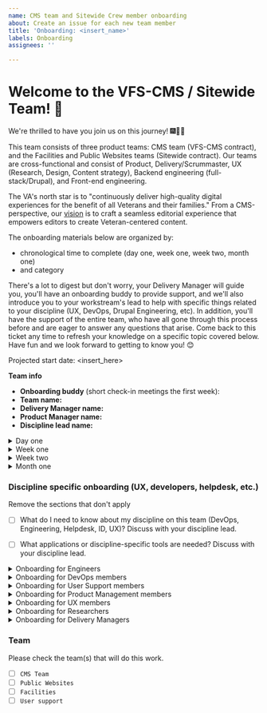 ```yaml
---
name: CMS team and Sitewide Crew member onboarding
about: Create an issue for each new team member
title: 'Onboarding: <insert_name>'
labels: Onboarding
assignees: ''

---
```


# Welcome to the VFS-CMS / Sitewide Team! 👋
We're thrilled to have you join us on this journey! 🎆🎉🙌

This team consists of three product teams: CMS team (VFS-CMS contract), and the Facilities and Public Websites teams (Sitewide contract). Our teams are cross-functional and consist of Product, Delivery/Scrummaster, UX (Research, Design, Content strategy), Backend engineering (full-stack/Drupal), and Front-end engineering.

The VA's north star is to "continuously deliver high-quality digital experiences for the benefit of all Veterans and their families." From a CMS-perspective, our [vision](https://docs.google.com/presentation/d/14mK-4OMeEnR_-fgj62U4lUHBHg6htj4i4ucTA5DJFzg/edit#slide=id.g11ae1dc437e_0_1) is to craft a seamless editorial experience that empowers editors to create Veteran-centered content.

The onboarding materials below are organized by:
* chronological time to complete (day one, week one, week two, month one)
* and category

There's a lot to digest but don't worry, your Delivery Manager will guide you, you'll have an onboarding buddy to provide support, and we'll also introduce you to your workstream's lead to help with specific things related to your discipline (UX, DevOps, Drupal Engineering, etc). In addition, you'll have the support of the entire team, who have all gone through this process before and are eager to answer any questions that arise. Come back to this ticket any time to refresh your knowledge on a specific topic covered below. Have fun and we look forward to getting to know you! 😊

Projected start date: <insert_here>

**Team info**
- **Onboarding buddy** (short check-in meetings the first week): 
- **Team name:** 
- **Delivery Manager name:**  
- **Product Manager name:**  
- **Discipline lead name:** 


<details><summary>Day one</summary>

## Day one
Your top priority is any onboarding paperwork provided by Contract Onboarding folks. Start tasks below after that.

### Process & Principles
- [ ] Read through our [team norms](https://docs.google.com/document/d/1cs5FePhtR0LIJi63b9ZtqT7T6dphgB584UpfEbejSOc/edit#), which will also give an overview of how we apply the [USDS playbook](https://playbook.cio.gov/) and VA.gov platform [code of conduct](https://github.com/department-of-veterans-affairs/va.gov-team/blob/master/platform/working-with-vsp/policies-work-norms/code-of-conduct.md).
- [ ] Read the [VA.gov platform mission and goals](https://github.com/department-of-veterans-affairs/va.gov-team/blob/master/platform/cms/onboarding/library/VA.gov%20Platform%20Overview%202021.pdf).
- [ ] Read the [VA's Office of the CTO (OCTO) engineering excellence guiding principles](https://dsva.slack.com/archives/C04KXPXL4/p1674065912579799) [post in DSVA slack]

### People
- [ ] Meet with A6 Contract Onboarding Specialists (COS) to get an introduction to the paperwork process. They'll schedule.
- [ ] Who is our team? [View & bookmark this Mural org chart](https://app.mural.co/t/departmentofveteransaffairs9999/m/vagov6717/1653588059793/7a260edabca9535d25d71fac1035c979261c223c?sender=u0b235d03cbd64f7f93673243)
- [ ] Complete your personal information & bookmark the [official team roster](https://docs.google.com/spreadsheets/d/1S31-cj0TPczh4K9r2G--kERqZStOOECX_W2VrQy3kRA/edit#gid=0). Note: this is separate from the Platform roster mentioned in Day 1 section.
    * Your DM will ask you to update your paperwork status until you receive official clearance.
    - [ ] Make your Google calendar publicly accessible, showing free/busy time. This will allow team members in other organizations to easily schedule with you. See [Mark your calendar as public](https://support.google.com/calendar/answer/37083?hl=en#zippy=%2Cmark-your-calendar-as-public).
- [ ] Who is on the team? Read your [team members' user manuals](https://drive.google.com/drive/u/0/folders/195otsT1IUxi_k8oEU21TUkvEG-6p5YQj?ths)
- [ ] Create your own User Manual: duplicate [the template](https://docs.google.com/document/d/1Rvtoo8CQvE7dptcqmMVqmJ_hbKSNWJ983NXkDj_gVg0/edit?usp=share_link), fill it out, and save your manual in your team's folder.
   - [ ] Share your user manual with your team in Slack, once you've created it!

### Access & Delivery
- [ ] Open a VA.gov [Platform orientation ticket](https://depo-platform-documentation.scrollhelp.site/getting-started/guidance-for-new-teams-and-team-members#Guidancefornewteamsandteammembers-NewVFSteammembers). Orientations may only be available several weeks out, so sign up as soon as you're able.
    * The VA.gov Platform team manages VA.gov tooling and network access. In order to receive access to many tools you'll need day to day, you must access the SOCKS network proxy (described later). For SOCKS access, you must 
        1. complete the steps described in the link above 
        2. complete your eQip paperwork and receive/provide a screenshot of the email with your E-QIP transmittal date,
        3. attend a Platform orientation. If a Platform orientation isn't available for several weeks, sign up for the next available slot, then mention your Delivery Manager and/or Program Manager on your Platform ticket to expedite SOCKS access.
    * When those steps are complete, the VA Platform team will add you to the [VFS Platform roster](https://docs.google.com/spreadsheets/d/11dpCJjhs007uC6CWJI6djy3OAvjB8rHB65m0Yj8HXIw/edit?folder=0ALlyxurHpUilUk9PVA#gid=2042046665). This will allow you to get SOCKS access.
- [ ] Contract - Ask your Delivery Manager anything you would like to know about your contract.

</details>

<details><summary>Week one</summary>

## Week one
The goals of this week are: 
1) get background paperwork completed as quickly as possible 
2) start gaining context for what we're doing and why

### Access & Delivery
**Paperwork**
You'll receive an email from A6 COS directing you to the paperwork you should fill out for secure access to relevant VA systems. Federal contractors are required to complete many of the same forms as federal employees.
- [ ] Complete & submit your initial paperwork according to instructions, including setting up your fingerprinting appointment. 
- [ ] When you are notified to complete your e-QIP (the online version of the federal standard investigation form, SF 86), it will require a lot of background & family information. [Review page 7 of the SF 86 guide](https://www.dcsa.mil/Portals/91/Documents/pv/mbi/standard-form-sf-86-guide-for-applicants.pdf) in advance for the list of information you'll need to collect to complete e-QIP.

#### Github / Zenhub configuration
Github + Zenhub are the tools required for sprint boards, epics, estimates, and issue tracking for our team, as well as code version control. To work successfully: 
- [ ] New Hire: Create a Github user account
- [ ] New Hire: Add your agency email address to your Github account at https://github.com/settings/emails
- [ ] Delivery Manager: Creates a [Github request](https://github.com/department-of-veterans-affairs/github-user-requests/issues/new?labels=add-user-to-org%2C+new-user%2C+user-created&template=add-user-to-the-va-organization.md&title=ADD+USER+TO+ORG+-+%5BUSERNAME%5D) to add your Github user to the Dept of VA Github organization. This will provide you with access to view VA repositories. 
- [ ] New Hire: Accept the Github org invitation. It will appear as a yellow banner at the top of https://github.com/department-of-veterans-affairs
- [ ] Delivery Manager: After invite is accepted, add user to the [VFS-CMS team](https://github.com/orgs/department-of-veterans-affairs/teams/vfs-cms-team/members). You must be added to this team to contribute to [va.gov-cms repository](https://github.com/department-of-veterans-affairs/va.gov-cms/) code and issues in Github.
- [ ] New Hire: Install the [Zenhub browser extension](https://www.zenhub.com/extension) in your browser of choice
- [ ] Delivery Manager: Log into app.zenhub.com, click "Invite your team" button in lower left sidebar, invite new hire via their agency email address. This will generate a license request that must be approved by Zenhub admins within the VA. In the meantime, new hires may see a "You do not have a license" message when they log in to app.zenhub.com.
- [ ] VA Zenhub Admins: Must approve the license request. If they're slow about it, in DSVA slack, use @zenhub-admins to mention and request help. Licenses might not be approved until after the new hire has been fingerprinted. 
- [ ] New Hire: Verify Zenhub access by logging into app.zenhub.com, using Google auth with your agency email address. **Do not use Github oauth**. It's no longer supported by the VA.

**Sprint boards:**
You can view team sprint boards using either the Github view with Zenhub browser extension enabled, or the Zenhub webapp view.
* CMS team: [Github view](https://github.com/department-of-veterans-affairs/va.gov-cms/#workspaces/vagov-cms-team-5c0e7b864b5806bc2bfc2087/board), [Zenhub webapp view](https://app.zenhub.com/workspaces/vagov-cms-team-5c0e7b864b5806bc2bfc2087/board)
* Facilities: [Github view](https://github.com/department-of-veterans-affairs/va.gov-cms/#workspaces/sitewide-facilities-639f5253e4b702a32376339e/board), [Zenhub webapp view](https://app.zenhub.com/workspaces/sitewide-facilities-639f5253e4b702a32376339e/board
)
* Public Websites: [Github view](https://github.com/department-of-veterans-affairs/va.gov-cms/#workspaces/public-websites-6171bf4bf43742001af18cc5/board), [Zenhub webapp view](https://app.zenhub.com/workspaces/public-websites-6171bf4bf43742001af18cc5/board)

### Process & Principles
- [ ] Read about our teams' [Agile / sprint best practices](https://github.com/department-of-veterans-affairs/va.gov-team/blob/master/platform/cms/onboarding/library/sprint-best-practices.md)
- [ ] How do Agile 6 and our partners work together on this project? Discuss with your Delivery Manager.
- [ ] Read your team's Charter:
    * [CMS]()
    * [Facilities](https://docs.google.com/document/u/1/d/1eI1w9Bcj2rlmFtxkM6Dkn_c-Srszd88UxAQimSZkVqo/edit)
    * [Public Websites](https://docs.google.com/document/d/1jiq90ffon5UxAqybiEncl8feqmXhEOChlijiDBOWUtc/edit)
- [ ] Check your calendar for invitations to team ceremonies.
  - [ ] Scrums
  - [ ] Planning session
  - [ ] Refinement session(s)
  - [ ] Demo
  - [ ] Retro

### People
- [ ] Familiarize yourself with our team's [shared calendar](https://va-gov.atlassian.net/wiki/spaces/VAGOV/calendars) and add in any known upcoming out of office (OOO). Choose "Calendar" = OOO and "Event type" = whatever is relevant.
- [ ] Let's start introducing you to the team and key stakeholders. If you're on a meeting where you don't know someone, feel free to kickstart an introduction. Everyone in the ecosystem is friendly and interested in connecting.

### Context & History
- [ ] How does the team fit into the larger OCTO ecosystem? [View this Mural diagram](https://app.mural.co/t/vagov6717/m/vagov6717/1643724063628/1654203c1a0d6c763bbd5c969febf94ec476df79?sender=u0b235d03cbd64f7f93673243)
- [ ] Why is VA.gov using a Drupal CMS and how is our success measured? Read the [objectives and key results](https://va-gov.atlassian.net/wiki/spaces/VAGOV/pages/96698383/Product+CMS).
- [ ] [Watch the Drupal GovCon presentation about the project](https://www.youtube.com/watch?v=WN4bGjEuQdM).
- [ ] Why are VA Medical Centers changing their websites? Watch the [2-minute YouTube video](https://youtu.be/Xrv5wCv6cKY).
- [ ] Why are Vet Centers important to Veterans? Watch the [2-minute YouTube video](https://www.youtube.com/watch?v=VMzkZNbKk1I).
</details>

<details><summary>Week two</summary>

## Week two
The goal for this week is to get you set up with the tools you need to be successful. We will pair you up with a buddy on the project that is in your same discipline to help inform which ones are relevant and which aren't. **The most important thing is to get set up is SOCKS** as it will give you access to our systems so try to prioritize that.

### Process & Principles
- [ ] Check your calendar for invitations to team ceremonies.
  - [ ] Scrums
  - [ ] Planning session
  - [ ] Refinement session(s)
  - [ ] Demo
  - [ ] Retro

### Context & History: What products do we support?
- [ ] Review [History of sitewide product portfolio & teams mural](https://app.mural.co/t/vagov6717/m/vagov6717/1646745279937/9a5570c420939d84e875e8334fd73073e3a3971b?fromVisitorModal=true&sender=u0b235d03cbd64f7f93673243).
    - [ ] Discuss with your Delivery Manager and Product Manager for more context on your team's products. 
- [ ] [Review the editor onboarding slides](https://github.com/department-of-veterans-affairs/va.gov-team/blob/master/platform/cms/onboarding/library/https___prod.cms.va.gov_sites_default_files_2021-07_Welcome%2520to%2520the%2520new%2520VA.gov%2520CMS.pdf).
- [ ] Read the [product sheets](https://github.com/department-of-veterans-affairs/va.gov-team/raw/master/platform/cms/VA-CMS-Product-Sheets.pdf) (PDF download).

### Access & Delivery
- [ ] [Opt out](https://www.va.gov/analytics-opt-out.html) of Google Analytics collection on VA.gov.
- [ ] [Opt out](https://depo-platform-documentation.scrollhelp.site/?internal-user-opt-out=true) of analytics for Platform's website. You will not get a confirmation message and will have to do this for every browser and every time you clear cookies.

#### Github for issue tracking and document sharing
- [ ] [Intro to CMS Team Github](https://github.com/department-of-veterans-affairs/va.gov-cms#readme) - describes an overview of our project in terms of repositories and architecture
    - [ ] New to Github and markdown? [Learn about writing on Github](https://docs.github.com/en/github/writing-on-github/getting-started-with-writing-and-formatting-on-github) or [watch a tutorial video](https://youtu.be/TBbtbKplUoc)

#### Slack for instant messaging
- [ ] [Review Slack etiquette](https://slack.com/blog/collaboration/etiquette-tips-in-slack).
- [ ] Update your profiles in Slack (in DSVA and your agency workspace): add a calendar link, profile picture, your role and team.
    - [ ] Your Delivery Manager should add you to appropriate Slack user groups for the DSVA workspace (e.g. `@cms-team`, `@cms-helpdesk`, `@public-websites-team`, `@facilities-team`. Also `@cms-engineers-group` for eng.)

**Channels** 
- [ ] A6/agency workspace = `#proj-sitewide-vfs-cms-team`
 - [ ] DSVA workspace = `#sitewide-program`, and your team channel e.g. `#cms-team`, `#cms-platform`, `#sitewide-public-websites`, `#sitewide-facilities`
 - [ ] [VA Slack Channel Overview](https://docs.google.com/spreadsheets/d/1_lZzectbSzs8zt4dvTFJTiPURxa0Kfp3xinYEuZdqq4/edit#gid=0) describes useful channels to be aware of / join. Note that many are going to be dependent on which workstream you're in (DevOps, Helpdesk, UX, etc.). Feel free to join whichever you think will aid you and your work. 

#### SOCKS - VA network proxy (after your Platform Orientation)
The VA network is required in order to access Drupal CMS and other VA tools. Network access usually requires a VA ID card (also called a "PIV" or Smartcard). Until your paperwork is approved and you receive a PIV card, using the SOCKS proxy can provide earlier acces to some of these tools. **You cannot be approved for SOCKS access until your eQip is sent and you receive a "transmittal notice" confirming receipt.** If you have received an eQip transmittal notice, but not a PIV, please complete the steps for SOCKS access. This is the first priority for week two, especially for engineers. (If your role doesn't demand immediate access to the CMS, you may be able to wait until you receive a PIV.) 

This can be a complex process. Post in #sitewide-program Slack channel if you need help from a current member - we're happy to help.
  - [ ] Take a screenshot of your eQip transmittal notice.
  - [ ] [Request a Github personal access token](https://docs.github.com/en/authentication/keeping-your-account-and-data-secure/creating-a-personal-access-token). You only need to do the "repo" panel in that form and leave the other panels as is. You'll need the output of this for your SOCKS request.
  - [ ] File a [SOCKS proxy request](https://depo-platform-documentation.scrollhelp.site/getting-started/Internal-tools-access-via-SOCKS-proxy.1821081710.html) and select the label for your team.  It may take a day or two for the SOCKS proxy request to be fulfilled before you can complete the rest of the SOCKS process. 
    - [ ] Attach your eQip transmittal notice screenshot. This is an acknowledgement that your paperwork is being processed from a security standpoint. You cannot receive SOCKS access prior to this point in your onboarding.
    - [ ] Add a comment to note the scheduled date of your [Platform orientation](https://depo-platform-documentation.scrollhelp.site/getting-started/Calendly-Orientation-Sessions.2133393543.html#CalendlyOrientationSessions-GeneralOrientation), if you haven't yet completed it. (This should have been requested on day one but is here as a reminder that this is a blocker for SOCKS access.)
- [ ] Optional [Core Tunnel set up for SOCKS proxy on all browsers on Mac](https://www.youtube.com/watch?v=fSuN9LhkB5o)

You can file the SOCKS request before completing your Platform Orientation, but it may not be approved/fulfilled until after.

#### Drupal 
Drupal is the VA's content management system of choice. For anyone on our team, it's beneficial to have a CMS user account so you can login, look at settings, and understand how the CMS works at a high level. If you need help completing the technical steps here, schedule 30 mins with your Delivery Manager.
  - [ ] **Drupal production access**: (SOCKS or VA network required) - in DSVA #cms-support channel, use the Slack workflow to file a helpdesk support request. Ask the helpdesk to create a Drupal user for you in [prod.cms.va.gov](prod.cms.va.gov). 
     * DevOps team members require an administrator account. (SOCKS or VA access with PIV card required)
     * Standard practice for other roles is to have minimal access in prod (content editor or even a blocked account) and full admin access in lower environments.
  - [ ] [View short presentations on specific topics](https://va-gov.atlassian.net/wiki/spaces/VAGOV/pages/1714094110/CMS+Topic+Dives). Topics include site alerts, release and deploy, Facility API, etc.
  - [ ] [Browse the VA Drupal CMS Knowledge Base articles](https://prod.cms.va.gov/help/).
  - [ ] What is Drupal? [Link list for Drupal context and community](https://docs.google.com/spreadsheets/d/11ppWiIggKJh-YAWia28utZXW48tJZGCEg-sFJ6eIl9c)

##### Tugboat demo environments (Drupal)
Tugboat is a development server platform where you can preview CMS code changes pre-production. 
  - [ ] [Tugboat for engineers](https://github.com/department-of-veterans-affairs/va.gov-cms/blob/main/READMES/tugboat.md)
  - [ ] [Tugboat for non-engineers](https://prod.cms.va.gov/help/demo-environments-tugboat-guides) SOCKS required

#### Other tools / access
- [ ] [Confluence](https://va-gov.atlassian.net/wiki/spaces/VAGOV/pages/179765342/2020-2021?NO_SSR=1) for team calendar, demo run of show, and reporting.
- [ ] [Google Drive](https://drive.google.com/drive/u/0/folders/0ADx85_gnl3Y4Uk9PVA?ths=true) for team documents. VA doesn't have access to view Google products while on the VA network. Use Github or downloadable files when sharing with VA.
- [ ] [Trello](https://trello.com/vacmsteam) for retro boards

</details>
<details><summary>Month one</summary>

## Month one
By this point you should have enough context and access to be able to start contributing. Work with your team to identify specific issues to focus on.

### People
- [ ] Who are our VA points of contact? Discuss with your Delivery Manager or Product Manager.
- [ ] Who should we know on the platform teams? Discuss with your Delivery Manager or Product Manager.

### Access & Delivery
**Paperwork**
- [ ] Complete any VA-assigned trainings in the TMS system. If the TMS learning modules malfunction, assign yourself the print version of the module. (Ask in #proj-sitewide-vfs-cms-team if you need help.)
- [ ] You'll receive an email confirming that you have been approved for remote access, using Citrix Access Gateway (CAG). You can contact Enterprise Service desk via provided instructions to set up your CAG access manually, if you need access prior to receiving your PIV card.
- [ ] After your background check is complete, you will get an email to get your Personal Identify Verification (PIV) card. Contact your local VA office (where you got your fingerprints taken) for information about getting your [PIV card](https://www.oit.va.gov/programs/piv/how-to.cfm?). 
  - [ ] Review a [video about the benefits of the PIV card and VA network access](https://youtu.be/6rI-i8zmOzE).
  - [ ] PIV card will help you get remote VA network access. See [VA network remote access options](https://www.oit.va.gov/resources/remote-access/index.cfm?) 
    - [ ] [Azure virtual desktop is recommended for Windows](https://www.oit.va.gov/resources/remote-access/azure-virtual-desktop/)
    - [ ] Mac users should [follow these CAG download instructions](https://docs.google.com/document/d/1_3HKMk4AXyqAoQcfF4CthEQ7uU_d1h9Tt7CPHGJ-FaM)
    - [ ] Purchase a card reader, if you don't have one. A6 IT recommends these options: [USB](https://www.amazon.com/gp/product/B002N3MM6W/ref=ppx_yo_dt_b_asin_title_o01_s00?ie=UTF8&th=1) or [USB-C](https://www.amazon.com/gp/product/B002N3MM6W/ref=ppx_yo_dt_b_asin_title_o01_s00?ie=UTF8&th=1)
    - [ ] Use your PIV card to access CAG. You must access CAG every 60 days or your access will be expired.

</details>

### Discipline specific onboarding (UX, developers, helpdesk, etc.)
Remove the sections that don't apply

- [ ] What do I need to know about my discipline on this team (DevOps, Engineering, Helpdesk, ID, UX)? Discuss with your discipline lead.
- [ ] What applications or discipline-specific tools are needed? Discuss with your discipline lead.


<details><summary>Onboarding for Engineers</summary>

## Onboarding for Engineers

 ### VA Platform documentation
 - [ ] [VA Platform documentation](https://depo-platform-documentation.scrollhelp.site/developer-docs/) - the VA Platform team centrally support all product development teams, including infrastructure and much developer tooling.
 - [ ] [VA Technical Architecture Overview](https://github.com/department-of-veterans-affairs/va.gov-team-sensitive/blob/master/platform/engineering/TechnicalArchitectureOverview.md) - describes technical architecture of va.gov (+ api.va.gov)

### Dev environment configuration 
Each repository includes READMEs to help with setup. 
- [ ] CMS workflow: https://github.com/department-of-veterans-affairs/va.gov-cms#readme. (If you are developing for the front-end, you may not need to set up the CMS repo immediately. It's the home of much engineering documentation for our team, however, so is worth reviewing as a starting point.)
- [ ] Front-end workflow: https://depo-platform-documentation.scrollhelp.site/developer-docs/frontend-workflow
- [ ] [Front-end steps to run & build VA.gov locally](https://depo-platform-documentation.scrollhelp.site/developer-docs/run-and-build-va-gov-locally)

### Repositories
* CMS: https://github.com/department-of-veterans-affairs/va.gov-cms - Drupal
* content-build: https://github.com/department-of-veterans-affairs/vagov-content - Node.js, Metalsmith. Templating layer, "the back-end of the front-end"
* vets-website: https://github.com/department-of-veterans-affairs/vets-website - Node.js / React apps. "The front-end of the front-end."
* vets-api: https://github.com/department-of-veterans-affairs/vets-api - Ruby
* devops: https://github.com/department-of-veterans-affairs/devops - Primarily owned by Platform team, we contribute regex for redirects.

### Build systems / Environments
- [ ] Deployments: https://depo-platform-documentation.scrollhelp.site/developer-docs/deployments
  - [ ] [CMS & Front-end Repos & Build jobs - cheatsheet](https://docs.google.com/spreadsheets/d/164H07n4FChg-JxJZu964nfg2wAX0kPD0SjTfZMhzj_I/edit#gid=0) - unofficial documentation to help navigate build system timings / channels for notifications
- [ ] [Front-end deployment dashboard](https://department-of-veterans-affairs.github.io/veteran-facing-services-tools/frontend-support-dashboard/) - **bookmark this** - displays the deployment status of commits in `content-build` and `vets-website`, through Dev > Staging > Prod
- [ ] [Learn about the different Drupal environments](https://github.com/department-of-veterans-affairs/va.gov-cms/blob/main/READMES/environments.md) - explains the CMS > content build process and data source / snapshot timing for all lower environments 
  - [ ] If you are using a non-VA laptop for development you will need [follow the instructions on Github](https://github.com/department-of-veterans-affairs/va.gov-cms/blob/main/READMES/https.md) to trust the VA Root Certificate Authority (CA) in your browser(s)
  
### Design system
 - [ ] Review the [VA.gov Design System](https://design.va.gov/) which includes [how to provide feedback]([https://design.va.gov/about/feedback](https://design.va.gov/about/feedback))


### Tools & Resources
- [ ] [VA.gov tools overview](https://depo-platform-documentation.scrollhelp.site/getting-started/Request-access-to-tools.969605215.html)
  - [ ] [Access to dev & staging to be able to replicate the SSO piece of the login experience](https://github.com/department-of-veterans-affairs/va.gov-cms/issues/5838) (SOCKS or VA access with PIV card required)
  - [ ] Test User Dashboard: https://tud.vfs.va.gov/. In lower environments, we are encouraged not to use our actual login credentials to test authed work. The TUD provides a set of test users you can use to login to various environments for testing. 
  - [ ] [Datadog](https://depo-platform-documentation.scrollhelp.site/getting-started/Request-access-to-tools.969605215.html#Requestaccesstotools-Requestaccess) to access monitoring metrics (as of 8/5/22 this is TBD. reach out to your DM for details)
- [ ] Browse the [Topic Dives videos](https://va-gov.atlassian.net/wiki/spaces/VAGOV/pages/1714094110/CMS+Topic+Dives) - includes CMS content, and non-CMS topics for Facilities & Public Websites teams as well

</details>


<details><summary>Onboarding for DevOps members</summary>

## Onboarding for DevOps members
 - [ ] [VA.gov tools overview](https://depo-platform-documentation.scrollhelp.site/getting-started/Request-access-to-tools.969605215.html)
 - [ ] [IAM/SSO lower environment access](https://github.com/department-of-veterans-affairs/va.gov-team-sensitive/blob/master/platform/cms/cms-sso-saml-iam-login-braindump.md#testing-login)
 - [ ] [Jenkins](http://jenkins.vfs.va.gov/) (SOCKS required)
 - [ ] [Grafana](http://grafana.vfs.va.gov/login) (SOCKS required)
 - [ ] [Sentry](http://sentry.vfs.va.gov.) (SOCKS required)
 - [ ] [AWS](https://depo-platform-documentation.scrollhelp.site/getting-started/Request-access-to-tools.969605215.html#Requestaccesstotools-Requestaccess) (SOCKS required)
   - [ ] And request to be added to the `adhoc-vetsgov-devops` group.
 - [ ] sshuttle
- [ ] [Access to dev & staging to be able to replicate the SSO piece of the login experience](https://github.com/department-of-veterans-affairs/va.gov-cms/issues/5838) (SOCKS or VA access required)
- [ ] Browse the [CMS topic dives videos](https://va-gov.atlassian.net/wiki/spaces/VAGOV/pages/1714094110/CMS+Topic+Dives)
</details>

<details><summary>Onboarding for User Support members</summary>

## Onboarding for User Support members
 - [ ] [Review the helpdesk Github repo](https://github.com/department-of-veterans-affairs/va.gov-team/tree/master/platform/cms/helpdesk).
 - [ ] [Review the helpdesk Google Drive](https://drive.google.com/drive/folders/1opC6DgZyBQ6uEVzIz3FWmISMLt-Y91ts).
 - [ ] [Jira Service Desk](https://va-gov.atlassian.net/jira/servicedesk/projects/VAHELP) - request access from your DM 
 - [ ] Ask your DM for access to [CMS Support distro group](https://mim.va.gov/IdentityManagement/default.aspx) - must access on VA network (requires PIV card + CAG access)
 - [ ] Discuss Drupal CMS account administration process with helpdesk folks, Delivery Manager or Product Manager
 - [ ] Get access to training, staging, and prod environments with instructional designer
 - [ ] Discuss broken links process with instructional designer
 - [ ] Discuss Jira reporting with instructional designer
 - [ ] Discuss Knowledge Base with instructional designer
 - [ ] The following trainings and additional videos can be found on the Knowledge Base on the Drupal CMS prod and lesser environments that require VA network or SOCKS proxy access. They can be watched without VA network or SOCKS access at the links below.
   - [ ] [Watch the Drupal CMS editorial experience video for all users](https://youtu.be/ju7EH0F5S4I).
   - [ ] [Watch the training video that VA Medical Center (VAMC) editors have to complete](https://youtu.be/Sowgt1rOmlE).
   - [ ] [Watch the training video that Vet Center editors have to complete](https://youtu.be/scuC5lSHZuw).
</details>

<details><summary>Onboarding for Product Management members</summary>

 - [ ] Review [onboarding docs](https://github.com/department-of-veterans-affairs/va.gov-team/blob/master/platform/cms/onboarding/PM/)
 - [ ] [VA doc: Expectations for how VA internal Product Lead / Product Owners work with contractor PMs](https://github.com/department-of-veterans-affairs/va.gov-team/blob/master/octo/product/Product%20Expectations.md)
 - [ ] [Request access to Google Analytics](https://depo-platform-documentation.scrollhelp.site/analytics-monitoring/New-Users-to-Google-Analytics.1877704964.html)
</details>

<details><summary>Onboarding for UX members</summary>

## Onboarding for UX members
Your discipline lead will assist with onboarding tasks / calls.

- [ ] Attend design onboarding call 1: [You are here](https://docs.google.com/presentation/d/1zrHekhA56JhtobKv8JtEUyM_d9sMWYTh1CWIjVcYTzI/edit)
   - You'll get an invite during Week 3-ish.
- [ ] Attend design onboarding call 2: [Partners](https://docs.google.com/presentation/d/1__iyFNPB03u850nXDjG4uRgK0jmCL16e5PradD29jmk/edit)
   - You'll get an invite during Week 3-ish.
- [ ] Reading (this is more for Public Websites and Facilities teams, but helpful context for everyone)
   - [Collaboration Cycle](https://depo-platform-documentation.scrollhelp.site/collaboration-cycle/collaboration-cycle-kickoff)
   - [Research Overview](https://depo-platform-documentation.scrollhelp.site/research-design/research-overview)
   - [VA Design System](https://design.va.gov/)
- [ ] Install tools and request access from your DM, if not already provided
   - [ ] Sketch (for designers on Public Websites or Facilities)
   - [ ] [Mural](https://app.mural.co/t/departmentofveteransaffairs9999) - when you have been assigned your VA email address, ask your DM to add you to Team folders in Mural. Without a VA email, other users can share the Visitor link to Murals so you can view them meantime.
   - [ ] Figma (for designers on Sitewide CMS)
   - [ ] Airtable (for Research / Content strategists)
   - [ ] Review and start getting acquainted with existing design systems.
- [ ] Helpful Slack channels to join
   - #accessibility-ops
   - #design
   - #cms-design
   - #inclusive-design
   - #research-ops
   - #accessibility-help
- [ ] Fonts to download
   - Lucida Grande [download from fontsgeek.com](https://fontsgeek.com/fonts/Lucida-Grande-Regular)
   - Source Sans Pro [download from Google Fonts](https://fonts.google.com/specimen/Source+Sans+Pro)
   - Bitter [download from Google Fonts](https://fonts.google.com/specimen/Bitter)
- [ ] Request an "Ask-Me-Anything" call [optional]
   - It's an opportunity to ask any lingering questions and clarify any information we've covered.
- [ ] Download a [markdown cheat sheet](https://cheatography.com/lucbpz/cheat-sheets/the-ultimate-markdown/pdf/) [optional]
- [ ] Request a Github Cliff's Notes call [optional]
  - Aren't comfortable with Github? It's cool. We have people who can help.
  - [ ] Watch the "Github / pull request basics for non-engineers" [Topic Dive](https://va-gov.atlassian.net/wiki/spaces/VAGOV/pages/1714094110/CMS+Topic+Dives)
</details>

<details><summary>Onboarding for Researchers</summary>

- [ ] Review https://depo-platform-documentation.scrollhelp.site/research-design/
   - [ ] [Sign up for the next research and design orientation session](https://calendly.com/collaboration-cycle/design-orientation-for-va-gov-platform)
   - [ ] After orientation, you should be added to the [va.gov-research-repository](https://github.com/department-of-veterans-affairs/va.gov-research-repository). Verify your access.
- [ ] Join #research-ops channel in DSVA slack
- [ ] Join DSVA #design slack channel and request that your agency and VA email addresses be added to the invite for the weekly Monday VA Design/UX Sync meeting (@mention Cailin O'Connor)

</details>

<details><summary>Onboarding for Delivery Managers</summary>

## Onboarding for Delivery Managers
- [ ] Request your onboarding buddy provide access to [CMS Support distro group](https://mim.va.gov/IdentityManagement/default.aspx) - must access on VA network (requires PIV card + CAG access)
- [ ] Review Contract responsibilities doc for your contract: 
    * [Sitewide](https://docs.google.com/document/d/1IXyXzenfdVoSM7O5KklLsI1aBIdLM6PVQJbuIevdgiw/edit)
    * [VFS-CMS](https://docs.google.com/document/d/1rFEZapZUxRfTAxogad7jSyOdx1YIL_w5Rqh8KLps0aY/edit)
- [ ] Review Sprint reporting runbook for your contract: 
    * [Sitewide](https://docs.google.com/document/d/1aI1QMXZMYRaqVj7QbqYF9FIQ7ittD4VXyYQWWMLJ5Ow/edit)
    * [VFS-CMS](https://docs.google.com/document/d/1YUWAVU6741qgVcE-07ZN14LdXyWCqVZX67fYCsgGL9c/edit)

- [ ] Review other Delivery documents in [Google Drive](https://drive.google.com/drive/u/1/folders/1mFC5NCUkeQlGX2S8TIpD1om2V-5B0ikc)

</details>

### Team
Please check the team(s) that will do this work.

- [ ] `CMS Team`
- [ ] `Public Websites`
- [ ] `Facilities`
- [ ] `User support`
